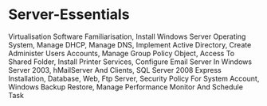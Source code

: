 # Server-Essentials
Virtualisation Software Familiarisation, Install Windows Server Operating System, Manage DHCP, Manage DNS, Implement Active Directory, Create Administer Users Accounts, Manage Group Policy Object, Access To Shared Folder, Install Printer Services, Configure Email Server In Windows Server 2003, hMailServer And Clients, SQL Server 2008 Express Installation, Database, Web, Ftp Server, Security Policy For System Account, Windows Backup Restore, Manage Performance Monitor And Schedule Task
